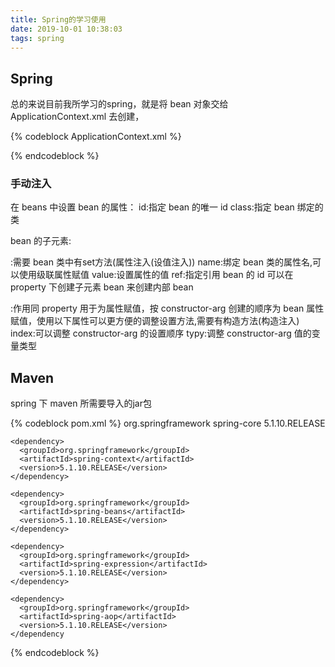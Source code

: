 ```yaml
---
title: Spring的学习使用
date: 2019-10-01 10:38:03
tags: spring
---
```


## Spring

总的来说目前我所学习的spring，就是将 bean 对象交给 ApplicationContext.xml 去创建，

{% codeblock ApplicationContext.xml %}
<?xml version="1.0" encoding="UTF-8"?>
<beans xmlns="http://www.springframework.org/schema/beans"
	xmlns:xsi="http://www.w3.org/2001/XMLSchema-instance"
	xsi:schemaLocation="http://www.springframework.org/schema/beans http://www.springframework.org/schema/beans/spring-beans.xsd">
</beans>
{% endcodeblock %}

### 手动注入

在 beans 中设置 bean 的属性：
id:指定 bean 的唯一 id
class:指定 bean 绑定的类

bean 的子元素:

<property>:需要 bean 类中有set方法(属性注入(设值注入))
name:绑定 bean 类的属性名,可以使用级联属性赋值
value:设置属性的值
ref:指定引用 bean 的 id
可以在 property 下创建子元素 bean 来创建内部 bean

<constructor-arg>:作用同 property 用于为属性赋值，按 constructor-arg 创建的顺序为 bean 属性赋值，使用以下属性可以更方便的调整设置方法,需要有构造方法(构造注入)
index:可以调整 constructor-arg 的设置顺序
typy:调整 constructor-arg 值的变量类型

## Maven
spring 下 maven 所需要导入的jar包

{% codeblock pom.xml %}
    <dependency>
      <groupId>org.springframework</groupId>
      <artifactId>spring-core</artifactId>
      <version>5.1.10.RELEASE</version>
    </dependency>

    <dependency>
      <groupId>org.springframework</groupId>
      <artifactId>spring-context</artifactId>
      <version>5.1.10.RELEASE</version>
    </dependency>

    <dependency>
      <groupId>org.springframework</groupId>
      <artifactId>spring-beans</artifactId>
      <version>5.1.10.RELEASE</version>
    </dependency>

    <dependency>
      <groupId>org.springframework</groupId>
      <artifactId>spring-expression</artifactId>
      <version>5.1.10.RELEASE</version>
    </dependency>

    <dependency>
      <groupId>org.springframework</groupId>
      <artifactId>spring-aop</artifactId>
      <version>5.1.10.RELEASE</version>
    </dependency
{% endcodeblock %}
